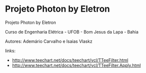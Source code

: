 ﻿Projeto Photon by Eletron
=======
Projeto Photon by Eletron 

Curso de Engenharia Elétrica - UFOB - Bom Jesus da Lapa - Bahia

Autores: Ademário Carvalho e Isaias Vlaskz


links: 

* http://www.teechart.net/docs/teechart/vcl/TTeeFilter.html
* http://www.teechart.net/docs/teechart/vcl/TTeeFilter.Apply.html



